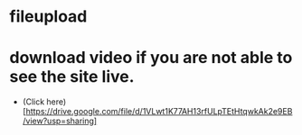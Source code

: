 # fileupload

# download video if you are not able to see the site live.
- (Click here)[https://drive.google.com/file/d/1VLwt1K77AH13rfULpTEtHtqwkAk2e9EB/view?usp=sharing]
